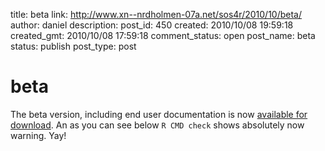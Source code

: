 title: beta
link: http://www.xn--nrdholmen-07a.net/sos4r/2010/10/beta/
author: daniel
description: 
post_id: 450
created: 2010/10/08 19:59:18
created_gmt: 2010/10/08 17:59:18
comment_status: open
post_name: beta
status: publish
post_type: post

# beta

The beta version, including end user documentation is now [available for download](/download/). An as you can see below `R CMD check` shows absolutely now warning. Yay!